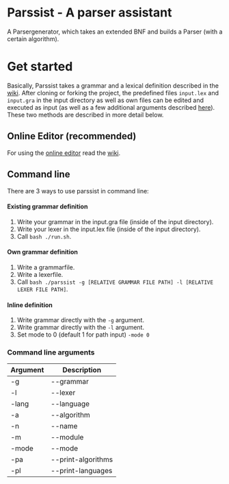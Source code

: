 # Parssist - A parser assistant
A Parsergenerator, which takes an extended BNF and builds a Parser (with a certain algorithm).

# Get started
Basically, Parssist takes a grammar and a lexical definition described in the [wiki](https://github.com/avatarluca/parssist/wiki). After cloning or forking the project, the predefined files `input.lex` and `input.gra` in the input directory as well as own files can be edited and executed as input (as well as a few additional arguments described [here](#command-line-arguments)). These two methods are described in more detail below.

## Online Editor (recommended)
For using the [online editor](https://www.parsergenerator.valenzelektron.com/web/parssist.html) read the [wiki](https://github.com/avatarluca/parssist/wiki).

## Command line
There are 3 ways to use parssist in command line:
#### Existing grammar definition
1. Write your grammar in the input.gra file (inside of the input directory).
2. Write your lexer in the input.lex file (inside of the input directory).
3. Call ```bash ./run.sh```.
#### Own grammar definition
1. Write a grammarfile.
2. Write a lexerfile.
3. Call ```bash ./parssist -g [RELATIVE GRAMMAR FILE PATH] -l [RELATIVE LEXER FILE PATH]```.
#### Inline definition
1. Write grammar directly with the `-g` argument.
2. Write grammar directly with the `-l` argument.
3. Set mode to 0 (default 1 for path input) `-mode 0`

### Command line arguments
Argument       | Description
---------------|--------------------------------------------------------
-g|--grammar | relative file path to grammar file or inline grammar
-l|--lexer | relative file path to lexer file or inline lexer
-lang|--language | Parser programming language
-a|--algorithm | Parser algorithm
-n|--name | Parser name
-m|--module | Parser module name
-mode|--mode | Input mode
-pa|--print-algorithms | Print the available parser algorithms and keywords for the algorithm argument
-pl|--print-languages | Print the available parser programming languages and keywords for the language argument
